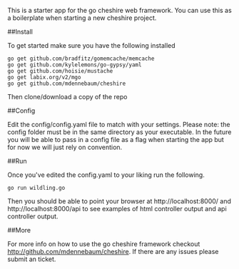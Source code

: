 This is a starter app for the go cheshire web framework. You can use this as a boilerplate when starting a new cheshire project. 

##Install

To get started make sure you have the following installed

```
go get github.com/bradfitz/gomemcache/memcache
go get github.com/kylelemons/go-gypsy/yaml
go get github.com/hoisie/mustache
go get labix.org/v2/mgo
go get github.com/mdennebaum/cheshire
```

Then clone/download a copy of the repo

##Config

Edit the config/config.yaml file to match with your settings. Please note: the config folder must be in the same directory as your executable. In the future you will be able to pass in a config file as a flag when starting the app but for now we will just rely on convention. 

##Run

Once you've edited the config.yaml to your liking run the following. 

```
go run wildling.go
``` 

Then you should be able to point your browser at http://localhost:8000/ and http://localhost:8000/api to see examples of html controller output and api controller output. 

##More

For more info on how to use the go cheshire framework checkout http://github.com/mdennebaum/cheshire. If there are any issues please submit an ticket. 

